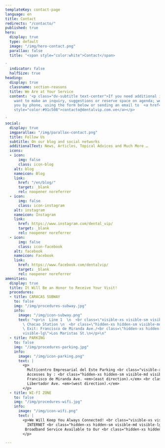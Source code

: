 ```yaml
---
templateKey: contact-page
language: en
title: Contact
redirects: "/contacto/"
published: true
hero:
  display: true
  type: default
  image: "/img/hero-contact.png"
  parallax: false
  title: '<span style="color:white">Contact</span>

'
  indicator: false
  halfSize: true
heading:
  display: true
  classname: section-reasons
  title: We Are at Your Service
  content: '<p class="dv-subtitle text-center">If you need additional information,
    want to make an inquiry, suggestions or reserve space on agenda; we can attend
    you by phone, using the form below or sending an email to  <a href="mailto:contacto@dentalvip.com.ve"
    style="color:#91c508">contacto@dentalvip.com.ve</a></p>

'
social:
  display: true
  imgparallax: "/img/parallax-contact.png"
  title: Follow Us
  subtitle: On our blog and social networks
  additionalText: News, Articles, Topical Advices and Much More …
  icons:
  - icon:
      img: false
      class: icon-blog
    alt: blog
    nameicon: Blog
    link:
      href: "/en/blog/"
      target: _blank
      rel: noopener noreferrer
  - icon:
      img: false
      class: icon-instagram
    alt: instagram
    nameicon: Instagram
    link:
      href: https://www.instagram.com/dental_vip/
      target: _blank
      rel: noopener noreferrer
  - icon:
      img: false
      class: icon-facebook
    alt: facebook
    nameicon: Facebook
    link:
      href: https://www.facebook.com/dentalvip/
      target: _blank
      rel: noopener noreferrer
amenities:
  display: true
  title: It Will Be an Honor to Receive Your Visit!
  procedures:
  - title: CARACAS SUBWAY
    to: false
    img: "/img/procedures-subway.jpg"
    info:
      image: "/img/icon-subway.png"
      text: "<p>\n  Line 1  \n  <br class=\"visible-xs visible-sm visible-md visible-lg\">\n
        \ Chacao Station \n  <br class=\"hidden-xs hidden-sm visible-md visible-lg\">\n
        \ Exit: Francisco de Miranda Ave./<br class=\"hidden-xs hidden-sm visible-md
        visible-lg\">Los Maristas St.\n</p>\n"
  - title: PARKING
    to: false
    img: "/img/procedures-parking.jpg"
    info:
      image: "/img/icon-parking.png"
      text: |
        <p>
          Multicentro Empresarial del Este Parking <br class="visible-xs visible-sm visible-md visible-lg">
          Accesses by : <br class="hidden-xs hidden-sm visible-md visible-lg">
          Francisco de Miranda Ave. <em>(east direction).</em> <br class="hidden-xs hidden-sm visible-md visible-lg">
          Libertador Ave. <em>(west direction).</em>
        </p>
  - title: WI-FI ZONE
    to: false
    img: "/img/procedures-wifi.jpg"
    info:
      image: "/img/icon-wifi.png"
      text: |
        <p>We Will Keep You Always Connected! <br class="visible-xs visible-sm visible-md visible-lg">
          INTERNET <br class="hidden-xs hidden-sm visible-md visible-lg">
         Broadband Service Available to Our <br class="hidden-xs hidden-sm visible-md visible-lg"> Distinguished Visitors.
        </p>

---
```

